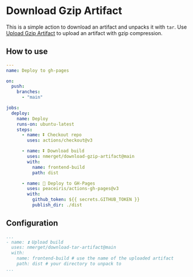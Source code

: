 # Download Gzip Artifact

This is a simple action to download an artifact and unpacks it with ``tar``.
Use [Upload Gzip Artifact](https://github.com/nmerget/upload-gzip-artifact) to upload an artifact with gzip compression.


## How to use

`````yaml
---
name: Deploy to gh-pages

on:
  push:
    branches:
      - "main"

jobs:
  deploy:
    name: Deploy
    runs-on: ubuntu-latest
    steps:
      - name: ⏬ Checkout repo
        uses: actions/checkout@v3

      - name: ⏬ Download build
        uses: nmerget/download-gzip-artifact@main
        with:
          name: frontend-build
          path: dist

      - name: 🥅 Deploy to GH-Pages
        uses: peaceiris/actions-gh-pages@v3
        with:
          github_token: ${{ secrets.GITHUB_TOKEN }}
          publish_dir: ./dist

`````

## Configuration

````yaml
...
- name: ⏫ Upload build
  uses: nmerget/download-tar-artifact@main
  with:
    name: frontend-build # use the name of the uploaded artifact
    path: dist # your directory to unpack to
...
````


